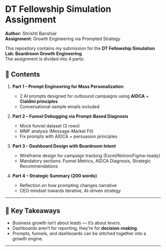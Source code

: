 # DT Fellowship Simulation Assignment

**Author:** Shrishti Banshiar  
**Assignment:** Growth Engineering via Prompted Strategy  

This repository contains my submission for the **DT Fellowship Simulation Lab: Boardroom Growth Engineering**.  
The assignment is divided into 4 parts:

## 📌 Contents
1. **Part 1 – Prompt Engineering for Mass Personalization**  
   - 2 AI prompts designed for outbound campaigns using **AIDCA** + **Cialdini principles**  
   - Conversational sample emails included  

2. **Part 2 – Funnel Debugging via Prompt-Based Diagnosis**  
   - Mock funnel dataset (3 rows)  
   - MMF analysis (Message-Market Fit)  
   - Fix prompts with AIDCA + persuasion principles  

3. **Part 3 – Dashboard Design with Boardroom Intent**  
   - Wireframe design for campaign tracking (Excel/Notion/Figma-ready)  
   - Mandatory sections: Funnel Metrics, AIDCA Diagnosis, Strategic Recommendations  

4. **Part 4 – Strategic Summary (200 words)**  
   - Reflection on how prompting changes narrative  
   - CEO mindset towards iterative, AI-driven strategy  

---

## 🚀 Key Takeaways
- Business growth isn’t about *leads* — it’s about *levers*.  
- Dashboards aren’t for reporting, they’re for **decision-making**.  
- Prompts, funnels, and dashboards can be stitched together into a growth engine.  

---
